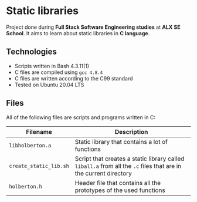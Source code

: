 # Static libraries

Project done during **Full Stack Software Engineering studies** at **ALX SE School**. It aims to learn about static libraries in **C language**.

## Technologies
* Scripts written in Bash 4.3.11(1)
* C files are compiled using `gcc 4.8.4`
* C files are written according to the C99 standard
* Tested on Ubuntu 20.04 LTS

## Files
All of the following files are scripts and programs written in C:

| Filename | Description |
| -------- | ----------- |
| `libholberton.a` | Static library that contains a lot of functions |
| `create_static_lib.sh` | Script that creates a static library called `liball.a` from all the `.c` files that are in the current directory |
| `holberton.h` | Header file that contains all the prototypes of the used functions |